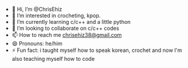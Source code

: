 - 👋 Hi, I’m @ChrisEhiz
- 👀 I’m interested in crocheting, kpop.
- 🌱 I’m currently learning c/c++ and a little python 
- 💞️ I’m looking to collaborate on c/c++ codes 
- 📫 How to reach me chrisehiz38@gmail.com
- 😄 Pronouns: he/him
- ⚡ Fun fact: i taught myself how to speak korean, crochet and now I'm also teaching myself how to code 

<!---
ChrisEhiz/ChrisEhiz is a ✨ special ✨ repository because its `README.md` (this file) appears on your GitHub profile.
You can click the Preview link to take a look at your changes.
--->
